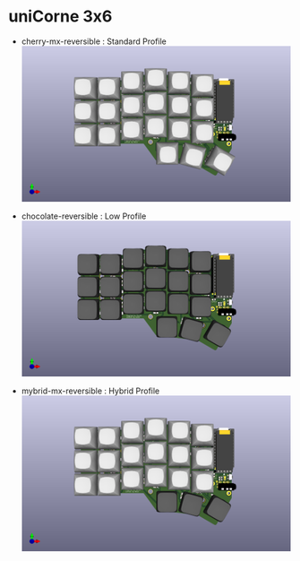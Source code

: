 # uniCorne 3x6

* cherry-mx-reversible : Standard Profile<br>
  ![3x6 Standard Profile](/docs/imgs/unicorne-3x6-cherry-mx-top.png)

* chocolate-reversible : Low Profile<br>
  ![3x6 Standard Profile](/docs/imgs/unicorne-3x6-chocolate-top.png)

* mybrid-mx-reversible : Hybrid Profile<br>
  ![3x6 Standard Profile](/docs/imgs/unicorne-3x6-hybrid-mx-top.png)